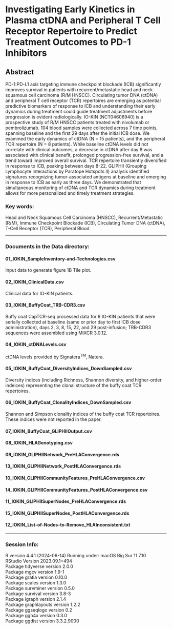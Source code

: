 # Investigating Early Kinetics in Plasma ctDNA and Peripheral T Cell Receptor Repertoire to Predict Treatment Outcomes to PD-1 Inhibitors
## Abstract
PD-1:PD-L1 axis targeting immune checkpoint blockade (ICB) significantly improves survival in patients with recurrent/metastatic head and neck squamous cell carcinoma (R/M HNSCC). Circulating tumor DNA (ctDNA) and peripheral T cell receptor (TCR) repertoires are emerging as potential predictive biomarkers of response to ICB and understanding their early dynamics during treatment could guide treatment adjustments before progression is evident radiologically. IO-KIN (NCT04606940) is a prospective study of R/M HNSCC patients treated with nivolumab or pembrolizumab. 104 blood samples were collected across 7 time points, spanning baseline and the first 29 days after the initial ICB dose. We examined the early dynamics of ctDNA (N = 15 patients), and the peripheral TCR repertoire (N = 8 patients). While baseline ctDNA levels did not correlate with clinical outcomes, a decrease in ctDNA after day 8 was associated with clinical benefit, prolonged progression-free survival, and a trend toward improved overall survival. TCR repertoire transiently diversified in response to ICB, peaking between days 8-22. GLIPHII (Grouping Lymphocyte Interactions by Paratope Hotspots II) analysis identified signatures recognizing tumor-associated antigens at baseline and emerging in response to ICB as early as three days. We demonstrated that simultaneous monitoring of ctDNA and TCR dynamics during treatment allows for more personalized and timely treatment strategies.

### Key words:
Head and Neck Squamous Cell Carcinoma (HNSCC), Recurrent/Metastatic (R/M), Immune Checkpoint Blockade (ICB), Circulating Tumor DNA (ctDNA), T-Cell Receptor (TCR), Peripheral Blood
***
### Documents in the Data directory:
#### 01_IOKIN_SampleInventory-and-Technologies.csv
Input data to generate figure 1B Tile plot. <br>

#### 02_IOKIN_ClinicalData.csv
Clinical data for IO-KIN patients. <br>

#### 03_IOKIN_BuffyCoat_TRB-CDR3.csv
Buffy coat CapTCR-seq processed data for 8 IO-KIN patients that were serially collected at baseline (same or prior day to first ICB dose administration), days 2, 3, 8, 15, 22, and 29 post-infusion; 
TRB-CDR3 sequences were assembled using MiXCR 3.0.12. <br>

#### 04_IOKIN_ctDNALevels.csv
ctDNA levels provided by Signatera<sup>TM</sup>, Natera.

#### 05_IOKIN_BuffyCoat_DiversityIndices_DownSampled.csv
Diversity indices (including Richness, Shannon diversity, and higher-order indeices) representing the clonal structure of the buffy coat TCR repertoires.

#### 06_IOKIN_BuffyCoat_ClonalityIndices_DownSampled.csv
Shannon and Simpson clonality indices of the buffy coat TCR repertoires.
These indices were not reported in the paper. <br>

#### 07_IOKIN_BuffyCoat_GLIPHIIOutput.csv
#### 08_IOKIN_HLAGenotyping.csv
#### 09_IOKIN_GLIPHIINetwork_PreHLAConvergence.rds
#### 13_IOKIN_GLIPHIINetwork_PostHLAConvergence.rds
#### 10_IOKIN_GLIPHIICommunityFeatures_PreHLAConvergence.csv
#### 14_IOKIN_GLIPHIICommunityFeatures_PostHLAConvergence.csv
#### 11_IOKIN_GLIPHIISuperNodes_PreHLAConvergence.rds
#### 15_IOKIN_GLIPHIISuperNodes_PostHLAConvergence.rds
#### 12_IOKIN_List-of-Nodes-to-Remove_HLAInconsistent.txt
***
### Session Info:
R version 4.4.1 (2024-06-14) Running under: macOS Big Sur 11.7.10 <br>
RStudio Version 2023.09.1+494 <br>
Package tidyverse version 2.0.0 <br>
Package mgcv version 1.9-1 <br>
Package gratia version 0.10.0 <br>
Package scales version 1.3.0 <br> 
Package survminer version 0.5.0 <br>
Package survival version 3.8-3 <br>
Package igraph version 2.1.4 <br>
Package graphlayouts version 1.2.2 <br>
Package ggseqlogo version 0.2 <br>
Package ggh4x version 0.3.0 <br>
Package ggdist version 3.3.2.9000
